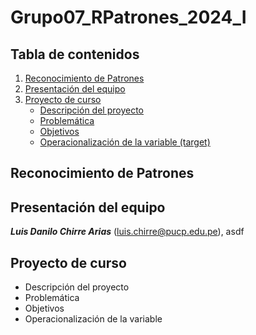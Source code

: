# Grupo07_RPatrones_2024_I
## **Tabla de contenidos**

1. [Reconocimiento de Patrones](#id1)
2. [Presentación del equipo](#id2)
3. [Proyecto de curso](#id3)
   - [Descripción del proyecto](#dsc)
   - [Problemática](#prb)
   - [Objetivos](#obj)
   - [Operacionalización de la variable (target)](#ope)

## **Reconocimiento de Patrones** <a name="id1"></a>

## **Presentación del equipo** <a name="id2"></a>
***Luis Danilo Chirre Arias*** (luis.chirre@pucp.edu.pe), asdf

## **Proyecto de curso** <a name="id3"></a>
* Descripción del proyecto <a id="dsc"></a>
* Problemática <a id="prb"></a>
* Objetivos <a id="ojb"></a>
* Operacionalización de la variable <a id="ope"></a>
